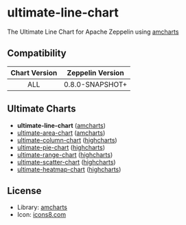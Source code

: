# ultimate-line-chart

The Ultimate Line Chart for Apache Zeppelin using [amcharts](https://www.amcharts.com/)

## Compatibility

| Chart Version | Zeppelin Version |
| :---: | :---: |
| ALL | 0.8.0-SNAPSHOT+ |

## Ultimate Charts

- **ultimate-line-chart** ([amcharts](https://www.amcharts.com/))
- [ultimate-area-chart](https://github.com/ZEPL/zeppelin-ultimate-area-chart) ([amcharts](https://www.amcharts.com/))
- [ultimate-column-chart](https://github.com/ZEPL/zeppelin-ultimate-column-chart) ([highcharts](http://www.highcharts.com/))
- [ultimate-pie-chart](https://github.com/ZEPL/zeppelin-ultimate-pie-chart) ([highcharts](http://www.highcharts.com/))
- [ultimate-range-chart](https://github.com/ZEPL/zeppelin-ultimate-range-chart) ([highcharts](http://www.highcharts.com/))
- [ultimate-scatter-chart](https://github.com/ZEPL/zeppelin-ultimate-scatter-chart) ([highcharts](http://www.highcharts.com/))
- [ultimate-heatmap-chart](https://github.com/ZEPL/zeppelin-ultimate-heatmap-chart) ([highcharts](http://www.highcharts.com/))

## License

- Library: [amcharts](https://www.amcharts.com)
- Icon: [icons8.com](https://icons8.com/web-app/21191/line-chart) 
